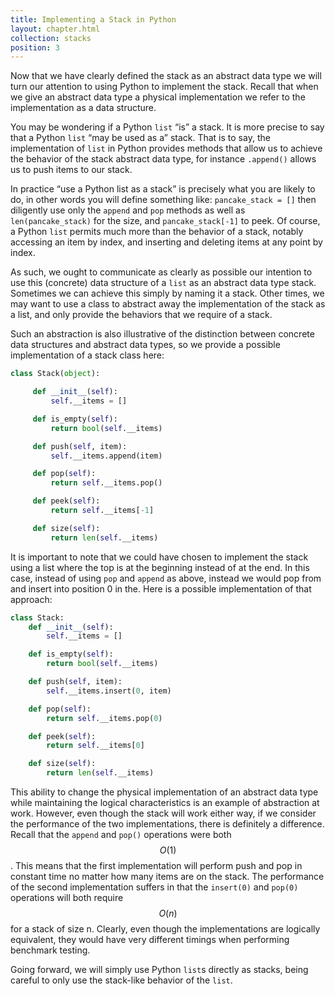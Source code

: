 ```yaml
---
title: Implementing a Stack in Python
layout: chapter.html
collection: stacks
position: 3
---
```


Now that we have clearly defined the stack as an abstract data type we will turn our attention to using Python to implement the stack. Recall that when we give an abstract data type a physical implementation we refer to the implementation as a data structure.

You may be wondering if a Python `list` “is” a stack. It is more precise to say that a Python `list` “may be used as a” stack. That is to say, the implementation of `list` in Python provides methods that allow us to achieve the behavior of the stack abstract data type, for instance `.append()` allows us to push items to our stack.

In practice “use a Python list as a stack” is precisely what you are likely to do, in other words you will define something like: `pancake_stack = []` then diligently use only the `append` and `pop` methods as well as `len(pancake_stack)` for the size, and `pancake_stack[-1]` to peek. Of course, a Python `list` permits much more than the behavior of a stack, notably accessing an item by index, and inserting and deleting items at any point by index.

As such, we ought to communicate as clearly as possible our intention to use this (concrete) data structure of a `list` as an abstract data type stack. Sometimes we can achieve this simply by naming it a stack. Other times, we may want to use a class to abstract away the implementation of the stack as a list, and only provide the behaviors that we require of a stack.

Such an abstraction is also illustrative of the distinction between concrete data structures and abstract data types, so we provide a possible implementation of a stack class here:

```python
class Stack(object):

     def __init__(self):
         self.__items = []

     def is_empty(self):
         return bool(self.__items)

     def push(self, item):
         self.__items.append(item)

     def pop(self):
         return self.__items.pop()

     def peek(self):
         return self.__items[-1]

     def size(self):
         return len(self.__items)
```

It is important to note that we could have chosen to implement the stack
using a list where the top is at the beginning instead of at the end. In
this case, instead of using `pop` and `append` as above, instead we would pop from and insert into position 0 in the. Here is a possible implementation of that approach:

```python
class Stack:
    def __init__(self):
        self.__items = []

    def is_empty(self):
        return bool(self.__items)

    def push(self, item):
        self.__items.insert(0, item)

    def pop(self):
        return self.__items.pop(0)

    def peek(self):
        return self.__items[0]

    def size(self):
        return len(self.__items)
```

This ability to change the physical implementation of an abstract data
type while maintaining the logical characteristics is an example of
abstraction at work. However, even though the stack will work either
way, if we consider the performance of the two implementations, there is
definitely a difference. Recall that the `append` and `pop()` operations
were both $$O(1)$$. This means that the first implementation will perform
push and pop in constant time no matter how many items are on the stack.
The performance of the second implementation suffers in that the
`insert(0)` and `pop(0)` operations will both require $$O(n)$$ for a stack
of size n. Clearly, even though the implementations are logically
equivalent, they would have very different timings when performing
benchmark testing.

Going forward, we will simply use Python `list`s directly as stacks, being careful to only use the stack-like behavior of the `list`.
